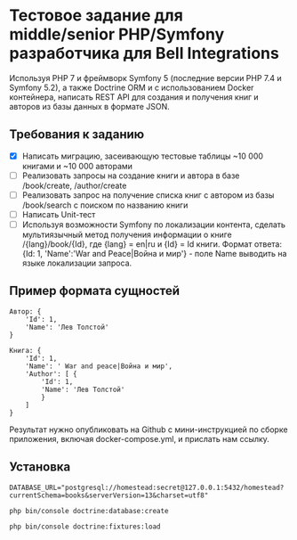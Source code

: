 # Тестовое задание для middle/senior PHP/Symfony разработчика для Bell Integrations

Используя PHP 7 и фреймворк Symfony 5 (последние версии PHP 7.4 и Symfony 5.2), а также Doctrine ORM и с использованием 
Docker контейнера, написать REST API для создания и получения книг и авторов из базы данных в формате JSON. 

## Требования к заданию

- [x] Написать миграцию, засеивающую тестовые таблицы ~10 000 книгами и ~10 000 авторами
- [ ] Реализовать запросы на создание книги и автора в базе /book/create, /author/create
- [ ] Реализовать запрос на получение списка книг с автором из базы /book/search c поиском по названию книги
- [ ] Написать Unit-тест
- [ ] Используя возможности Symfony по локализации контента, сделать мультиязычный метод получения информации о книге /{lang}/book/{Id}, где {lang} = en|ru и {Id} = Id книги. Формат ответа: {Id: 1, 'Name':'War and Peace|Война и мир'} - поле Name выводить на языке локализации запроса.

## Пример формата сущностей

```
Автор: { 
    'Id': 1, 
    'Name': 'Лев Толстой' 
}
```
```
Книга: { 
    'Id': 1, 
    'Name': ' War and peace|Война и мир', 
    'Author': [ { 
        'Id': 1, 
        'Name': 'Лев Толстой' 
        } 
    ] 
}
```

Результат нужно опубликовать на Github с мини-инструкцией по сборке приложения, включая docker-compose.yml, и прислать 
нам ссылку.

## Установка

```dotenv
DATABASE_URL="postgresql://homestead:secret@127.0.0.1:5432/homestead?currentSchema=books&serverVersion=13&charset=utf8"
```

```
php bin/console doctrine:database:create
```

```
php bin/console doctrine:fixtures:load  
```
